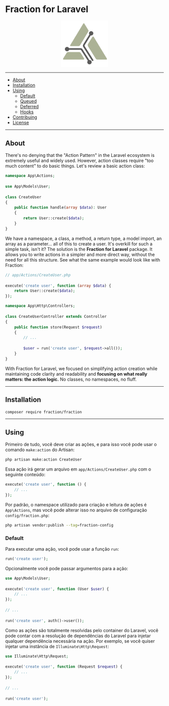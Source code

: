 # Fraction for Laravel

<p align="center">
    <img src="./arts/logo.png" alt="Fraction for Laravel" width="150">
</p>

---

- [About](#about)
- [Installation](#installation)
- [Using](#using)
  - [Default](#default)
  - [Queued](#queued)
  - [Deferred](#deferred)
  - [Hooks](#hooks)
- [Contribuing](#contribuing)
- [License](#license)

---

## About

There's no denying that the "Action Pattern" in the Laravel ecosystem is extremely useful and widely used. However, action classes require "too much content" to do basic things. Let's review a basic action class:

```php
namespace App\Actions;

use App\Models\User;

class CreateUser
{
    public function handle(array $data): User
    {
        return User::create($data);
    }
}
```

We have a namespace, a class, a method, a return type, a model import, an array as a parameter... all of this to create a user. It's overkill for such a simple task, isn't it?
The solution is the **Fraction for Laravel** package. It allows you to write actions in a simpler and more direct way, without the need for all this structure. See what the same example would look like with Fraction:

```php
// app/Actions/CreateUser.php

execute('create user', function (array $data) {
    return User::create($data);
});
```

```php
namespace App\Http\Controllers;

class CreateUserController extends Controller
{
    public function store(Request $request)
    {
        // ...

        $user = run('create user', $request->all());
    }
}
```

With Fraction for Laravel, we focused on simplifying action creation while maintaining code clarity and readability and **focusing on what really matters: the action logic.** No classes, no namespaces, no fluff.

---

## Installation

```bash
composer require fraction/fraction
```

---

## Using

Primeiro de tudo, você deve criar as ações, e para isso você pode usar o comando `make:action` do Artisan:

```bash
php artisan make:action CreateUser
```

Essa ação irá gerar um arquivo em `app/Actions/CreateUser.php` com o seguinte conteúdo:

```php
execute('create user', function () {
    // ...
});
```

Por padrão, o namespace utilizado para criação e leitura de ações é `App\Actions`, mas você pode alterar isso no arquivo de configuração `config/fraction.php`:

```bash
php artisan vendor:publish --tag=fraction-config
```

### Default

Para executar uma ação, você pode usar a função `run`:

```php
run('create user');
```
Opcionalmente você pode passar argumentos para a ação:

```php
use App\Models\User;

execute('create user', function (User $user) {
    // ...
});

// ...

run('create user', auth()->user());
```

Como as ações são totalmente resolvidas pelo container do Laravel, você pode contar com a resolução de dependências do Laravel para injetar qualquer dependência necessária na ação. Por exemplo, se você quiser injetar uma instância de `Illuminate\Http\Request`:

```php
use Illuminate\Http\Request;

execute('create user', function (Request $request) {
    // ...
});

// ...

run('create user');
```

